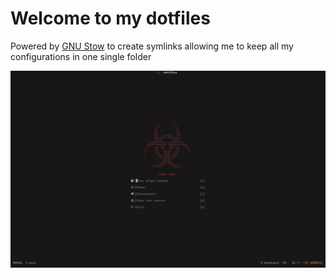 # Welcome to my dotfiles

Powered by [GNU Stow](https://www.gnu.org/software/stow/) to create symlinks allowing me to keep all my configurations in one single folder

![Neovim dashboard](./welcome.png)
